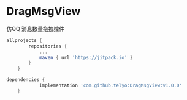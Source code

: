 # DragMsgView
仿QQ 消息数量拖拽控件

```groovy
allprojects {
		repositories {
			...
			maven { url 'https://jitpack.io' }
		}
	}
```

```groovy
dependencies {
	        implementation 'com.github.telyo:DragMsgView:v1.0.0'
	}
```

